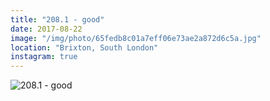```yaml
---
title: "208.1 - good"
date: 2017-08-22
image: "/img/photo/65fedb8c01a7eff06e73ae2a872d6c5a.jpg"
location: "Brixton, South London"
instagram: true
---
```


![208.1 - good](/img/photo/65fedb8c01a7eff06e73ae2a872d6c5a.jpg)
